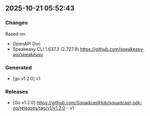 

## 2025-10-21 05:52:43
### Changes
Based on:
- OpenAPI Doc  
- Speakeasy CLI 1.637.3 (2.727.9) https://github.com/speakeasy-api/speakeasy
### Generated
- [go v1.2.0] v1
### Releases
- [Go v1.2.0] https://github.com/SquadcastHub/squadcast-sdk-go/releases/tag/v1/v1.2.0 - v1